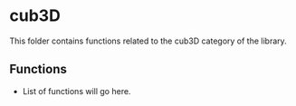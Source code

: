 # cub3D

This folder contains functions related to the cub3D category of the library.

## Functions

- List of functions will go here.

